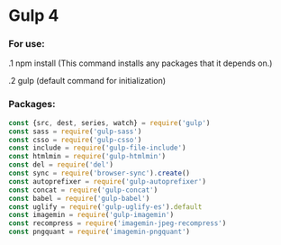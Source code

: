 Gulp 4 
======

### For use:

.1 npm install (This command installs  any packages that it depends on.)

.2 gulp (default command for initialization)

### Packages:

```js
const {src, dest, series, watch} = require('gulp')
const sass = require('gulp-sass')  
const csso = require('gulp-csso')   
const include = require('gulp-file-include')
const htmlmin = require('gulp-htmlmin') 
const del = require('del')
const sync = require('browser-sync').create()
const autoprefixer = require('gulp-autoprefixer')
const concat = require('gulp-concat')
const babel = require('gulp-babel')
const uglify = require('gulp-uglify-es').default
const imagemin = require('gulp-imagemin')
const recompress = require('imagemin-jpeg-recompress')
const pngquant = require('imagemin-pngquant')

